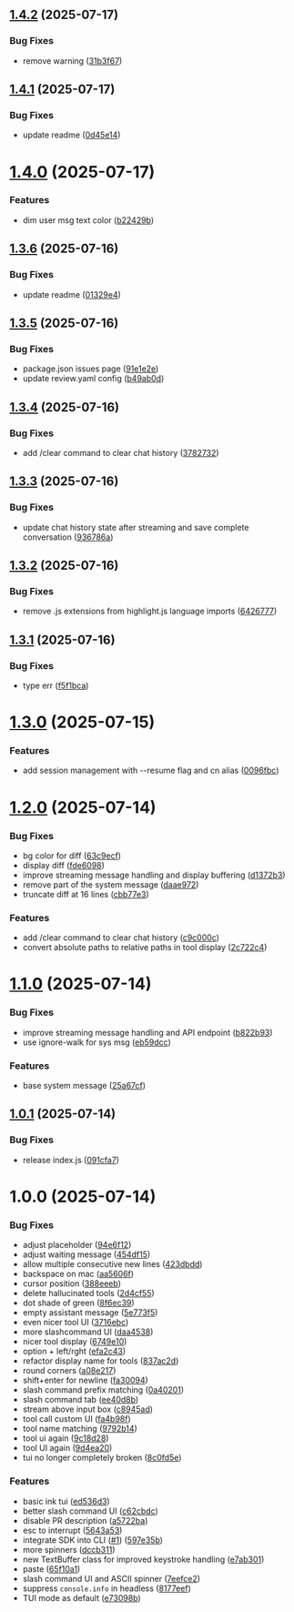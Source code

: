 ## [1.4.2](https://github.com/continuedev/cli/compare/v1.4.1...v1.4.2) (2025-07-17)

### Bug Fixes

- remove warning ([31b3f67](https://github.com/continuedev/cli/commit/31b3f6707b0f42180c8ae56faf9dfb2f566be5c1))

## [1.4.1](https://github.com/continuedev/cli/compare/v1.4.0...v1.4.1) (2025-07-17)

### Bug Fixes

- update readme ([0d45e14](https://github.com/continuedev/cli/commit/0d45e14b1be6557ace027cfeadfbf418061a28b0))

# [1.4.0](https://github.com/continuedev/cli/compare/v1.3.6...v1.4.0) (2025-07-17)

### Features

- dim user msg text color ([b22429b](https://github.com/continuedev/cli/commit/b22429ba0a101f99b14313345a8a8894caff3081))

## [1.3.6](https://github.com/continuedev/cli/compare/v1.3.5...v1.3.6) (2025-07-16)

### Bug Fixes

- update readme ([01329e4](https://github.com/continuedev/cli/commit/01329e4b4f66d97c93c98e0342f100792f626126))

## [1.3.5](https://github.com/continuedev/cli/compare/v1.3.4...v1.3.5) (2025-07-16)

### Bug Fixes

- package.json issues page ([91e1e2e](https://github.com/continuedev/cli/commit/91e1e2e004e86d6fb1df3bbfbbf94f6d46a4adb7))
- update review.yaml config ([b49ab0d](https://github.com/continuedev/cli/commit/b49ab0d9e54edf8374b113af4752e1c6fba15738))

## [1.3.4](https://github.com/continuedev/cli/compare/v1.3.3...v1.3.4) (2025-07-16)

### Bug Fixes

- add /clear command to clear chat history ([3782732](https://github.com/continuedev/cli/commit/378273239b32fce735266cb4835512f5c547a86d))

## [1.3.3](https://github.com/continuedev/cli/compare/v1.3.2...v1.3.3) (2025-07-16)

### Bug Fixes

- update chat history state after streaming and save complete conversation ([936786a](https://github.com/continuedev/cli/commit/936786aee08fcbdde2484896730a0c67f1ebafee))

## [1.3.2](https://github.com/continuedev/cli/compare/v1.3.1...v1.3.2) (2025-07-16)

### Bug Fixes

- remove .js extensions from highlight.js language imports ([6426777](https://github.com/continuedev/cli/commit/6426777d659a2747681d22d4c78574d6e0686ba6))

## [1.3.1](https://github.com/continuedev/cli/compare/v1.3.0...v1.3.1) (2025-07-16)

### Bug Fixes

- type err ([f5f1bca](https://github.com/continuedev/cli/commit/f5f1bca7c6a9f2c4f2842605847d55b765fd3499))

# [1.3.0](https://github.com/continuedev/cli/compare/v1.2.0...v1.3.0) (2025-07-15)

### Features

- add session management with --resume flag and cn alias ([0096fbc](https://github.com/continuedev/cli/commit/0096fbcc4934d7264d9a7a134908e016e037df1a))

# [1.2.0](https://github.com/continuedev/cli/compare/v1.1.0...v1.2.0) (2025-07-14)

### Bug Fixes

- bg color for diff ([63c9ecf](https://github.com/continuedev/cli/commit/63c9ecf24fcf74f43d07244c963cef04f91baee8))
- display diff ([fde6098](https://github.com/continuedev/cli/commit/fde6098ef2c4d99a9b9b8d6ffc1299436e0f52c1))
- improve streaming message handling and display buffering ([d1372b3](https://github.com/continuedev/cli/commit/d1372b3aa2f79221957468fd1decbae2258becc0))
- remove part of the system message ([daae972](https://github.com/continuedev/cli/commit/daae97242f1fca92f42f8c979df8d9c3f912f69d))
- truncate diff at 16 lines ([cbb77e3](https://github.com/continuedev/cli/commit/cbb77e35ff19809c1c05760fbdf7c995d85dc72c))

### Features

- add /clear command to clear chat history ([c9c000c](https://github.com/continuedev/cli/commit/c9c000cfab6aa6efe156126f1eafc99349466413))
- convert absolute paths to relative paths in tool display ([2c722c4](https://github.com/continuedev/cli/commit/2c722c485eea4c3c283fb643193a4b1ffe14bf7f))

# [1.1.0](https://github.com/continuedev/cli/compare/v1.0.1...v1.1.0) (2025-07-14)

### Bug Fixes

- improve streaming message handling and API endpoint ([b822b93](https://github.com/continuedev/cli/commit/b822b938f110af2de2c040f45cd3fca770d9a4a7))
- use ignore-walk for sys msg ([eb59dcc](https://github.com/continuedev/cli/commit/eb59dcc76a5bf16d4da2e4f2c7dc87765e8382b3))

### Features

- base system message ([25a67cf](https://github.com/continuedev/cli/commit/25a67cf947f786d4cdc36c60e36e303a4e466c87))

## [1.0.1](https://github.com/continuedev/cli/compare/v1.0.0...v1.0.1) (2025-07-14)

### Bug Fixes

- release index.js ([091cfa7](https://github.com/continuedev/cli/commit/091cfa7b64c1591f371e444e602d04fdcbca48d4))

# 1.0.0 (2025-07-14)

### Bug Fixes

- adjust placeholder ([94e6f12](https://github.com/continuedev/cli/commit/94e6f12924ff5ee429a43c53d1810d5519f026bb))
- adjust waiting message ([454df15](https://github.com/continuedev/cli/commit/454df1554500a530645ef5e7a6a80fea6a27f207))
- allow multiple consecutive new lines ([423dbdd](https://github.com/continuedev/cli/commit/423dbdd457683260f66eda9024f35dee9c49d5db))
- backspace on mac ([aa5606f](https://github.com/continuedev/cli/commit/aa5606f65f3284c9ff4d0a02cb1e4611b5cd080c))
- cursor position ([388eeeb](https://github.com/continuedev/cli/commit/388eeeb37afa7625b954e4dd44cbcd7cf0ab22bb))
- delete hallucinated tools ([2d4cf55](https://github.com/continuedev/cli/commit/2d4cf55c393121570ff2c4459c6942e124bc88dd))
- dot shade of green ([8f6ec39](https://github.com/continuedev/cli/commit/8f6ec398ff23ec1d59567cb5b2de92dabd58ab4b))
- empty assistant message ([5e773f5](https://github.com/continuedev/cli/commit/5e773f52684dc8b267fa33a94b0b707d292a6111))
- even nicer tool UI ([3716ebc](https://github.com/continuedev/cli/commit/3716ebcdd73a23e021e59a9d162d61915ce31184))
- more slashcommand UI ([daa4538](https://github.com/continuedev/cli/commit/daa45387725f6b0b9b247ebde63f1f3018052bc2))
- nicer tool display ([6749e10](https://github.com/continuedev/cli/commit/6749e10daad3fc9238dce6bf5c7309dd610cad2a))
- option + left/rght ([efa2c43](https://github.com/continuedev/cli/commit/efa2c434d0a5942e9aaf5171c2d1f03c5df3ca51))
- refactor display name for tools ([837ac2d](https://github.com/continuedev/cli/commit/837ac2d5c33ad0ef6482f8216dd7b3a8ec852fe3))
- round corners ([a08e217](https://github.com/continuedev/cli/commit/a08e2176a70f5a216f6e03657e9f6522eade99b8))
- shift+enter for newline ([fa30094](https://github.com/continuedev/cli/commit/fa30094e61dbb2b11f7940b875fc719d06ed3eec))
- slash command prefix matching ([0a40201](https://github.com/continuedev/cli/commit/0a402010d9ae98a6913b7ceb68b97dfd9772754e))
- slash command tab ([ee40d8b](https://github.com/continuedev/cli/commit/ee40d8bbb48d502055cad1e811e973598b0bf9bd))
- stream above input box ([c8945ad](https://github.com/continuedev/cli/commit/c8945adb85c99379039afa02ac4d63f114a6de6b))
- tool call custom UI ([fa4b98f](https://github.com/continuedev/cli/commit/fa4b98f455db6fe48b4c5810327d0222fade7902))
- tool name matching ([9792b14](https://github.com/continuedev/cli/commit/9792b1411f713c2615c0d3b82df2c7032d434205))
- tool ui again ([9c18d28](https://github.com/continuedev/cli/commit/9c18d28cbefed79f316a0b9d219f7ec585455eca))
- tool UI again ([9d4ea20](https://github.com/continuedev/cli/commit/9d4ea20deb278a7c8d427647b5c1d5cf4d333352))
- tui no longer completely broken ([8c0fd5e](https://github.com/continuedev/cli/commit/8c0fd5e87e7e8ce59b4b022669d4aba2ba1b8bcf))

### Features

- basic ink tui ([ed536d3](https://github.com/continuedev/cli/commit/ed536d3505167cd15e46ec4dee49847eb87b63a8))
- better slash command UI ([c62cbdc](https://github.com/continuedev/cli/commit/c62cbdc21e6e93788d8e01c0a97c17ef0c036261))
- disable PR description ([a5722ba](https://github.com/continuedev/cli/commit/a5722bab8bd7fb925806a767e9f76a4165f5f6b3))
- esc to interrupt ([5643a53](https://github.com/continuedev/cli/commit/5643a53b5a3440d1e3e2ee41df08524289ad94b2))
- integrate SDK into CLI ([#1](https://github.com/continuedev/cli/issues/1)) ([597e35b](https://github.com/continuedev/cli/commit/597e35b5be0ab1d1f62b6d9e2ac71e168d06e39c))
- more spinners ([dccb311](https://github.com/continuedev/cli/commit/dccb31106a43f2c295da3f8a4225a44969cb3ef7))
- new TextBuffer class for improved keystroke handling ([e7ab301](https://github.com/continuedev/cli/commit/e7ab301dbe3b7e27bd6bb15992f3cf1a3f9694d7))
- paste ([65f10a1](https://github.com/continuedev/cli/commit/65f10a1a4f2862bf1166d187e49fc732a503f9da))
- slash command UI and ASCII spinner ([7eefce2](https://github.com/continuedev/cli/commit/7eefce2de39fca9ab51b2d2fb1d0b24286c09404))
- suppress `console.info` in headless ([8177eef](https://github.com/continuedev/cli/commit/8177eef6a00a06f5c80d4b0ee4c84f00fd156cd5))
- TUI mode as default ([e73098b](https://github.com/continuedev/cli/commit/e73098b82ed5ea73f6d8d33eab24fdf6c67bb8ec))
